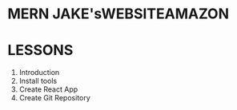 # MERN JAKE'sWEBSITEAMAZON

# LESSONS

1. Introduction
2. Install tools
3. Create React App
4. Create Git Repository
